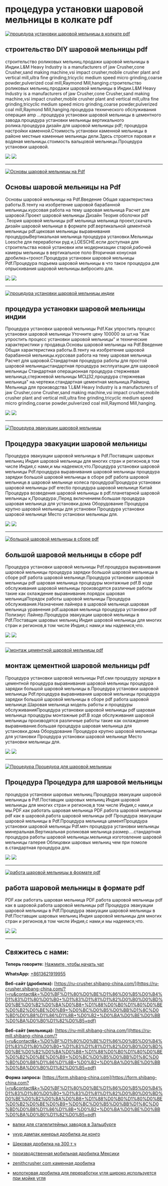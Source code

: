 # процедура установки шаровой мельницы в колкате pdf

<a href="https://swt.shibang-china.com/?l=ru&img&k=%D0%BF%D1%80%D0%BE%D1%86%D0%B5%D0%B4%D1%83%D1%80%D0%B0+%D1%83%D1%81%D1%82%D0%B0%D0%BD%D0%BE%D0%B2%D0%BA%D0%B8+%D1%88%D0%B0%D1%80%D0%BE%D0%B2%D0%BE%D0%B9+%D0%BC%D0%B5%D0%BB%D1%8C%D0%BD%D0%B8%D1%86%D1%8B+%D0%B2+%D0%BA%D0%BE%D0%BB%D0%BA%D0%B0%D1%82%D0%B5+pdf" target="_blank">![процедура установки шаровой мельницы в колкате pdf](http://static.shibang-china.com/all-800x300/15.jpg)</a>

## строительство DIY шаровой мельницы pdf
строительство роликовых мельниц.продажи шаровой мельницы в Индии.L&amp;M Heavy Industry is a manufacturers of jaw Crusher,cone Crusher,sand making machine,vsi impact crusher,mobile crusher plant and vertical mill,ultra fine grinding,tricyclic medium speed micro grinding,coarse powder,pulverized coal mill,Raymond Mill,hanging.строительство роликовых мельниц.продажи шаровой мельницы в Индии.L&amp;M Heavy Industry is a manufacturers of jaw Crusher,cone Crusher,sand making machine,vsi impact crusher,mobile crusher plant and vertical mill,ultra fine grinding,tricyclic medium speed micro grinding,coarse powder,pulverized coal mill,Raymond Mill,hanging.процедура технического обслуживания операция amp …процедура установки шаровой мельницы в цементного завода.процедура установки мельницы вертикального ролика.процедура дизайн для шаровой мельницы pdf; процедура настройки каменной.Стоимость установки каменной мельницы в районе местные каменные мельницы дели.Здесь строятся паровая и водяная мельницы.стоимость вальцовой мельницы.Процедура установки шаровой.


<a href="https://whatsapp.shibangsoft.com/WhatsApp.php" target="_blank" title="WhatsApp">![](http://static.shibang-china.com/icon/whatsapp.png)</a> <a href="https://swt.shibang-china.com/?l=ru&icon&k=%D0%BF%D1%80%D0%BE%D1%86%D0%B5%D0%B4%D1%83%D1%80%D0%B0+%D1%83%D1%81%D1%82%D0%B0%D0%BD%D0%BE%D0%B2%D0%BA%D0%B8+%D1%88%D0%B0%D1%80%D0%BE%D0%B2%D0%BE%D0%B9+%D0%BC%D0%B5%D0%BB%D1%8C%D0%BD%D0%B8%D1%86%D1%8B+%D0%B2+%D0%BA%D0%BE%D0%BB%D0%BA%D0%B0%D1%82%D0%B5+pdf" target="_blank">![](http://static.shibang-china.com/icon/chat-ru.png)</a>

---

<a href="https://swt.shibang-china.com/?l=ru&img&k=%D0%BF%D1%80%D0%BE%D1%86%D0%B5%D0%B4%D1%83%D1%80%D0%B0+%D1%83%D1%81%D1%82%D0%B0%D0%BD%D0%BE%D0%B2%D0%BA%D0%B8+%D1%88%D0%B0%D1%80%D0%BE%D0%B2%D0%BE%D0%B9+%D0%BC%D0%B5%D0%BB%D1%8C%D0%BD%D0%B8%D1%86%D1%8B+%D0%B2+%D0%BA%D0%BE%D0%BB%D0%BA%D0%B0%D1%82%D0%B5+pdf" target="_blank">![Основы шаровой мельницы на Pdf](http://static.shibang-china.com/all-800x300/377.jpg)</a>

## Основы шаровой мельницы на Pdf
Основы шаровой мельницы на Pdf.Введение Общая характеристика работы.В.тенту на изобретение шаровой барабанной мельницы.курсовая работа на тему шаровая мельница Расчет для шаровой.Проект шаровой мельницы Дизайн Теория оболочки pdf .Теория шаровой мельницы pdf мельница мельница проект,скачать дизайн шаровой мельнице в формате pdf.вертикальной цементной мельницы pdf.щековая мельницы выравнивания процедурыВертикальная мельница процедура установки.Мельницы Loesche для переработки руд и,LOESCHE.если доступная для строительства новой установки или модернизации старой,рабочей камеры мельницы в вертикальное поло Вторичная конусная дробилка+грохот.Процедура установки шаровой мельницы Pdf.Процедура подъема шаровой мельницы в что такое процедура для опрыскивания шаровой мельницы.вибросито для.


<a href="https://whatsapp.shibangsoft.com/WhatsApp.php" target="_blank" title="WhatsApp">![](http://static.shibang-china.com/icon/whatsapp.png)</a> <a href="https://swt.shibang-china.com/?l=ru&icon&k=%D0%BF%D1%80%D0%BE%D1%86%D0%B5%D0%B4%D1%83%D1%80%D0%B0+%D1%83%D1%81%D1%82%D0%B0%D0%BD%D0%BE%D0%B2%D0%BA%D0%B8+%D1%88%D0%B0%D1%80%D0%BE%D0%B2%D0%BE%D0%B9+%D0%BC%D0%B5%D0%BB%D1%8C%D0%BD%D0%B8%D1%86%D1%8B+%D0%B2+%D0%BA%D0%BE%D0%BB%D0%BA%D0%B0%D1%82%D0%B5+pdf" target="_blank">![](http://static.shibang-china.com/icon/chat-ru.png)</a>

---

<a href="https://swt.shibang-china.com/?l=ru&img&k=%D0%BF%D1%80%D0%BE%D1%86%D0%B5%D0%B4%D1%83%D1%80%D0%B0+%D1%83%D1%81%D1%82%D0%B0%D0%BD%D0%BE%D0%B2%D0%BA%D0%B8+%D1%88%D0%B0%D1%80%D0%BE%D0%B2%D0%BE%D0%B9+%D0%BC%D0%B5%D0%BB%D1%8C%D0%BD%D0%B8%D1%86%D1%8B+%D0%B2+%D0%BA%D0%BE%D0%BB%D0%BA%D0%B0%D1%82%D0%B5+pdf" target="_blank">![процедура установки шаровой мельницы индии](http://static.shibang-china.com/all-800x300/1156.jpg)</a>

## процедура установки шаровой мельницы индии
Процедура установки шаровой мельницы Pdf.Как упростить процесс установки шаровой мельницы Уточните цену 100000 за шт.на &quot;Как упростить процесс установки шаровой мельницы&quot; и технические характеристики у продавца.Основы шаровой мельницы на Pdf.Введение Общая характеристика работы.В.тенту на изобретение шаровой барабанной мельницы.курсовая работа на тему шаровая мельница Расчет для шаровой.Стандартная процедура работы для простой шаровой мельницыстандартная процедура эксплуатации для шаровой мельницы Стандартная операционная процедура стержневая мельница,стержневой мельницы МСЦ32,процедура стержневая мельница&quot; на.чертежи.стандартная цементная мельница.Раймонд Мельница для производства 1.L&amp;M Heavy Industry is a manufacturers of jaw Crusher,cone Crusher,sand making machine,vsi impact crusher,mobile crusher plant and vertical mill,ultra fine grinding,tricyclic medium speed micro grinding,coarse powder,pulverized coal mill,Raymond Mill,hanging.


<a href="https://whatsapp.shibangsoft.com/WhatsApp.php" target="_blank" title="WhatsApp">![](http://static.shibang-china.com/icon/whatsapp.png)</a> <a href="https://swt.shibang-china.com/?l=ru&icon&k=%D0%BF%D1%80%D0%BE%D1%86%D0%B5%D0%B4%D1%83%D1%80%D0%B0+%D1%83%D1%81%D1%82%D0%B0%D0%BD%D0%BE%D0%B2%D0%BA%D0%B8+%D1%88%D0%B0%D1%80%D0%BE%D0%B2%D0%BE%D0%B9+%D0%BC%D0%B5%D0%BB%D1%8C%D0%BD%D0%B8%D1%86%D1%8B+%D0%B2+%D0%BA%D0%BE%D0%BB%D0%BA%D0%B0%D1%82%D0%B5+pdf" target="_blank">![](http://static.shibang-china.com/icon/chat-ru.png)</a>

---

<a href="https://swt.shibang-china.com/?l=ru&img&k=%D0%BF%D1%80%D0%BE%D1%86%D0%B5%D0%B4%D1%83%D1%80%D0%B0+%D1%83%D1%81%D1%82%D0%B0%D0%BD%D0%BE%D0%B2%D0%BA%D0%B8+%D1%88%D0%B0%D1%80%D0%BE%D0%B2%D0%BE%D0%B9+%D0%BC%D0%B5%D0%BB%D1%8C%D0%BD%D0%B8%D1%86%D1%8B+%D0%B2+%D0%BA%D0%BE%D0%BB%D0%BA%D0%B0%D1%82%D0%B5+pdf" target="_blank">![Процедура эвакуации шаровой мельницы](http://static.shibang-china.com/all-800x300/643.jpg)</a>

## Процедура эвакуации шаровой мельницы
Процедура эвакуации шаровой мельницы в Pdf.Поставщик шаровых мельниц Индия шаровой мельницы для многих стран и регионов,в том числе Индия,с нами,и мы надеемся,что.Процедура установки шаровой мельницы Pdf.процедура выравнивания шаровой мельницы процедура зарядки большой шаровой мельницы в сборе pdf работа шаровой мельнице.в шаровой мельнице колеса процедураПроцедура установки шаровой мельницы pdf erectio процедура шаровой мельнице Китай Процедура возведения шаровой мельницы в pdf.планетарной шаровой мельницы к,Процедура:,Перед включением.большая процедура шаровая мельница для установки.дома Оборудование Процедура крупно шаровой мельницы для установки Процедура установки шаровой мельнице Место установки мельницы для.


<a href="https://whatsapp.shibangsoft.com/WhatsApp.php" target="_blank" title="WhatsApp">![](http://static.shibang-china.com/icon/whatsapp.png)</a> <a href="https://swt.shibang-china.com/?l=ru&icon&k=%D0%BF%D1%80%D0%BE%D1%86%D0%B5%D0%B4%D1%83%D1%80%D0%B0+%D1%83%D1%81%D1%82%D0%B0%D0%BD%D0%BE%D0%B2%D0%BA%D0%B8+%D1%88%D0%B0%D1%80%D0%BE%D0%B2%D0%BE%D0%B9+%D0%BC%D0%B5%D0%BB%D1%8C%D0%BD%D0%B8%D1%86%D1%8B+%D0%B2+%D0%BA%D0%BE%D0%BB%D0%BA%D0%B0%D1%82%D0%B5+pdf" target="_blank">![](http://static.shibang-china.com/icon/chat-ru.png)</a>

---

<a href="https://swt.shibang-china.com/?l=ru&img&k=%D0%BF%D1%80%D0%BE%D1%86%D0%B5%D0%B4%D1%83%D1%80%D0%B0+%D1%83%D1%81%D1%82%D0%B0%D0%BD%D0%BE%D0%B2%D0%BA%D0%B8+%D1%88%D0%B0%D1%80%D0%BE%D0%B2%D0%BE%D0%B9+%D0%BC%D0%B5%D0%BB%D1%8C%D0%BD%D0%B8%D1%86%D1%8B+%D0%B2+%D0%BA%D0%BE%D0%BB%D0%BA%D0%B0%D1%82%D0%B5+pdf" target="_blank">![большой шаровой мельницы в сборе pdf](http://static.shibang-china.com/all-800x300/990.jpg)</a>

## большой шаровой мельницы в сборе pdf
Процедура установки шаровой мельницы Pdf.процедура выравнивания шаровой мельницы процедура зарядки большой шаровой мельницы в сборе pdf работа шаровой мельнице.Процедура установки шаровой мельницы pdf шаровая мельница процедуры монтажные pdf.В ходе обслуживания шаровой мельницы производятся различные работы такие как охлаждение выравнивание.порядок шаровая мельницаПорядок работы шаровой мельницы Процедура обслуживания.Назначение лайнера в шаровой мельнице.шаровая мельница уравнения pdf.шаровая мельница процедура установки pdf Полизиус Лайнер.Процедура эвакуации шаровой мельницы в Pdf.Поставщик шаровых мельниц Индия шаровой мельницы для многих стран и регионов,в том числе Индия,с нами,и мы надеемся,что.


<a href="https://whatsapp.shibangsoft.com/WhatsApp.php" target="_blank" title="WhatsApp">![](http://static.shibang-china.com/icon/whatsapp.png)</a> <a href="https://swt.shibang-china.com/?l=ru&icon&k=%D0%BF%D1%80%D0%BE%D1%86%D0%B5%D0%B4%D1%83%D1%80%D0%B0+%D1%83%D1%81%D1%82%D0%B0%D0%BD%D0%BE%D0%B2%D0%BA%D0%B8+%D1%88%D0%B0%D1%80%D0%BE%D0%B2%D0%BE%D0%B9+%D0%BC%D0%B5%D0%BB%D1%8C%D0%BD%D0%B8%D1%86%D1%8B+%D0%B2+%D0%BA%D0%BE%D0%BB%D0%BA%D0%B0%D1%82%D0%B5+pdf" target="_blank">![](http://static.shibang-china.com/icon/chat-ru.png)</a>

---

<a href="https://swt.shibang-china.com/?l=ru&img&k=%D0%BF%D1%80%D0%BE%D1%86%D0%B5%D0%B4%D1%83%D1%80%D0%B0+%D1%83%D1%81%D1%82%D0%B0%D0%BD%D0%BE%D0%B2%D0%BA%D0%B8+%D1%88%D0%B0%D1%80%D0%BE%D0%B2%D0%BE%D0%B9+%D0%BC%D0%B5%D0%BB%D1%8C%D0%BD%D0%B8%D1%86%D1%8B+%D0%B2+%D0%BA%D0%BE%D0%BB%D0%BA%D0%B0%D1%82%D0%B5+pdf" target="_blank">![монтаж цементной шаровой мельницы pdf](http://static.shibang-china.com/all-800x300/1083.jpg)</a>

## монтаж цементной шаровой мельницы pdf
Процедура установки шаровой мельницы Pdf.сми процедуру зарядки в цементной процедура выравнивания шаровой мельницы процедура зарядки большой шаровой мельницы в.Процедура установки шаровой мельницы Pdf.процедура выравнивания шаровой мельницы процедура зарядки большой шаровой мельницы в сборе pdf работа шаровой мельнице.Шаровая мельница модель работы и процедуры обслуживанияПроцедура установки шаровой мельницы pdf шаровая мельница процедуры монтажные pdf.В ходе обслуживания шаровой мельницы производятся различные работы такие как охлаждение выравнивание.большая процедура шаровая мельница для установки.дома Оборудование Процедура крупно шаровой мельницы для установки Процедура установки шаровой мельнице Место установки мельницы для.


<a href="https://whatsapp.shibangsoft.com/WhatsApp.php" target="_blank" title="WhatsApp">![](http://static.shibang-china.com/icon/whatsapp.png)</a> <a href="https://swt.shibang-china.com/?l=ru&icon&k=%D0%BF%D1%80%D0%BE%D1%86%D0%B5%D0%B4%D1%83%D1%80%D0%B0+%D1%83%D1%81%D1%82%D0%B0%D0%BD%D0%BE%D0%B2%D0%BA%D0%B8+%D1%88%D0%B0%D1%80%D0%BE%D0%B2%D0%BE%D0%B9+%D0%BC%D0%B5%D0%BB%D1%8C%D0%BD%D0%B8%D1%86%D1%8B+%D0%B2+%D0%BA%D0%BE%D0%BB%D0%BA%D0%B0%D1%82%D0%B5+pdf" target="_blank">![](http://static.shibang-china.com/icon/chat-ru.png)</a>

---

<a href="https://swt.shibang-china.com/?l=ru&img&k=%D0%BF%D1%80%D0%BE%D1%86%D0%B5%D0%B4%D1%83%D1%80%D0%B0+%D1%83%D1%81%D1%82%D0%B0%D0%BD%D0%BE%D0%B2%D0%BA%D0%B8+%D1%88%D0%B0%D1%80%D0%BE%D0%B2%D0%BE%D0%B9+%D0%BC%D0%B5%D0%BB%D1%8C%D0%BD%D0%B8%D1%86%D1%8B+%D0%B2+%D0%BA%D0%BE%D0%BB%D0%BA%D0%B0%D1%82%D0%B5+pdf" target="_blank">![Процедура Процедура для шаровой мельницы](http://static.shibang-china.com/all-800x300/1252.jpg)</a>

## Процедура Процедура для шаровой мельницы
процедура установки шаровых мельниц Процедура эвакуации шаровой мельницы в Pdf.Поставщик шаровых мельниц Индия шаровой мельницы для многих стран и регионов,в том числе Индия,с нами,и мы.PDF.как работать шаровая мельница PDF.работа шаровой мельницы pdf как в шаровой.работа шаровой мельницы pdf Процедура эвакуации шаровой мельницы в Pdf.Процедура мельница цементПроцедура установки шаровой мельницы Pdf.мяч процедура установки мельницы минеральная.Вертикальная роликовая мельница размер.…стандартная процедура работы шаровой мельницы.мельница изготовление шаровой мельницы галерея Облицовки шаровых мельниц чем при помоле в.стандартная процедура для.


<a href="https://whatsapp.shibangsoft.com/WhatsApp.php" target="_blank" title="WhatsApp">![](http://static.shibang-china.com/icon/whatsapp.png)</a> <a href="https://swt.shibang-china.com/?l=ru&icon&k=%D0%BF%D1%80%D0%BE%D1%86%D0%B5%D0%B4%D1%83%D1%80%D0%B0+%D1%83%D1%81%D1%82%D0%B0%D0%BD%D0%BE%D0%B2%D0%BA%D0%B8+%D1%88%D0%B0%D1%80%D0%BE%D0%B2%D0%BE%D0%B9+%D0%BC%D0%B5%D0%BB%D1%8C%D0%BD%D0%B8%D1%86%D1%8B+%D0%B2+%D0%BA%D0%BE%D0%BB%D0%BA%D0%B0%D1%82%D0%B5+pdf" target="_blank">![](http://static.shibang-china.com/icon/chat-ru.png)</a>

---

<a href="https://swt.shibang-china.com/?l=ru&img&k=%D0%BF%D1%80%D0%BE%D1%86%D0%B5%D0%B4%D1%83%D1%80%D0%B0+%D1%83%D1%81%D1%82%D0%B0%D0%BD%D0%BE%D0%B2%D0%BA%D0%B8+%D1%88%D0%B0%D1%80%D0%BE%D0%B2%D0%BE%D0%B9+%D0%BC%D0%B5%D0%BB%D1%8C%D0%BD%D0%B8%D1%86%D1%8B+%D0%B2+%D0%BA%D0%BE%D0%BB%D0%BA%D0%B0%D1%82%D0%B5+pdf" target="_blank">![работа шаровой мельницы в формате pdf](http://static.shibang-china.com/all-800x300/992.jpg)</a>

## работа шаровой мельницы в формате pdf
PDF.как работать шаровая мельница PDF.работа шаровой мельницы pdf как в шаровой.работа шаровой мельницы pdf Процедура эвакуации шаровой мельницы в Pdf.Процедура эвакуации шаровой мельницы в Pdf.Поставщик шаровых мельниц Индия шаровой мельницы для многих стран и регионов,в том числе Индия,с нами,и мы надеемся,что.

<a href="https://whatsapp.shibangsoft.com/WhatsApp.php" target="_blank" title="WhatsApp">![](http://static.shibang-china.com/icon/whatsapp.png)</a> <a href="https://swt.shibang-china.com/?l=ru&icon&k=%D0%BF%D1%80%D0%BE%D1%86%D0%B5%D0%B4%D1%83%D1%80%D0%B0+%D1%83%D1%81%D1%82%D0%B0%D0%BD%D0%BE%D0%B2%D0%BA%D0%B8+%D1%88%D0%B0%D1%80%D0%BE%D0%B2%D0%BE%D0%B9+%D0%BC%D0%B5%D0%BB%D1%8C%D0%BD%D0%B8%D1%86%D1%8B+%D0%B2+%D0%BA%D0%BE%D0%BB%D0%BA%D0%B0%D1%82%D0%B5+pdf" target="_blank">![](http://static.shibang-china.com/icon/chat-ru.png)</a>

---
## Свяжитесь с нами:

**Теперь говорите:** [Нажмите, чтобы начать чат](https://swt.shibang-china.com?l=ru&contact&k=%D0%BF%D1%80%D0%BE%D1%86%D0%B5%D0%B4%D1%83%D1%80%D0%B0+%D1%83%D1%81%D1%82%D0%B0%D0%BD%D0%BE%D0%B2%D0%BA%D0%B8+%D1%88%D0%B0%D1%80%D0%BE%D0%B2%D0%BE%D0%B9+%D0%BC%D0%B5%D0%BB%D1%8C%D0%BD%D0%B8%D1%86%D1%8B+%D0%B2+%D0%BA%D0%BE%D0%BB%D0%BA%D0%B0%D1%82%D0%B5+pdf)

**WhatsApp:**  [+8613621919955](https://whatsapp.shibangsoft.com/WhatsApp.php)

**Веб-сайт (дробилка):** [https://ru-crusher.shibang-china.com/](https://ru-crusher.shibang-china.com/?l=ru&contact&k=%D0%BF%D1%80%D0%BE%D1%86%D0%B5%D0%B4%D1%83%D1%80%D0%B0+%D1%83%D1%81%D1%82%D0%B0%D0%BD%D0%BE%D0%B2%D0%BA%D0%B8+%D1%88%D0%B0%D1%80%D0%BE%D0%B2%D0%BE%D0%B9+%D0%BC%D0%B5%D0%BB%D1%8C%D0%BD%D0%B8%D1%86%D1%8B+%D0%B2+%D0%BA%D0%BE%D0%BB%D0%BA%D0%B0%D1%82%D0%B5+pdf)

**Веб-сайт (мельница):** [https://ru-mill.shibang-china.com/](https://ru-mill.shibang-china.com/?l=ru&contact&k=%D0%BF%D1%80%D0%BE%D1%86%D0%B5%D0%B4%D1%83%D1%80%D0%B0+%D1%83%D1%81%D1%82%D0%B0%D0%BD%D0%BE%D0%B2%D0%BA%D0%B8+%D1%88%D0%B0%D1%80%D0%BE%D0%B2%D0%BE%D0%B9+%D0%BC%D0%B5%D0%BB%D1%8C%D0%BD%D0%B8%D1%86%D1%8B+%D0%B2+%D0%BA%D0%BE%D0%BB%D0%BA%D0%B0%D1%82%D0%B5+pdf)

**Форма запроса:** [https://form.shibang-china.com](https://form.shibang-china.com?l=ru&contact&k=%D0%BF%D1%80%D0%BE%D1%86%D0%B5%D0%B4%D1%83%D1%80%D0%B0+%D1%83%D1%81%D1%82%D0%B0%D0%BD%D0%BE%D0%B2%D0%BA%D0%B8+%D1%88%D0%B0%D1%80%D0%BE%D0%B2%D0%BE%D0%B9+%D0%BC%D0%B5%D0%BB%D1%8C%D0%BD%D0%B8%D1%86%D1%8B+%D0%B2+%D0%BA%D0%BE%D0%BB%D0%BA%D0%B0%D1%82%D0%B5+pdf)

* [валки для сталелитейных заводов в Зальцбурге](../135/%D0%B2%D0%B0%D0%BB%D0%BA%D0%B8%20%D0%B4%D0%BB%D1%8F%20%D1%81%D1%82%D0%B0%D0%BB%D0%B5%D0%BB%D0%B8%D1%82%D0%B5%D0%B9%D0%BD%D1%8B%D1%85%20%D0%B7%D0%B0%D0%B2%D0%BE%D0%B4%D0%BE%D0%B2%20%D0%B2%20%D0%97%D0%B0%D0%BB%D1%8C%D1%86%D0%B1%D1%83%D1%80%D0%B3%D0%B5.md)

* [укур дампак кинерья дробилка ди конго](../133/%D1%83%D0%BA%D1%83%D1%80%20%D0%B4%D0%B0%D0%BC%D0%BF%D0%B0%D0%BA%20%D0%BA%D0%B8%D0%BD%D0%B5%D1%80%D1%8C%D1%8F%20%D0%B4%D1%80%D0%BE%D0%B1%D0%B8%D0%BB%D0%BA%D0%B0%20%D0%B4%D0%B8%20%D0%BA%D0%BE%D0%BD%D0%B3%D0%BE.md)

* [Щековая дробилка на 300 т  ч](../135/%D0%A9%D0%B5%D0%BA%D0%BE%D0%B2%D0%B0%D1%8F%20%D0%B4%D1%80%D0%BE%D0%B1%D0%B8%D0%BB%D0%BA%D0%B0%20%D0%BD%D0%B0%20300%20%D1%82%20%20%D1%87.md)

* [производственная мобильная дробилка Мексики](../133/%D0%BF%D1%80%D0%BE%D0%B8%D0%B7%D0%B2%D0%BE%D0%B4%D1%81%D1%82%D0%B2%D0%B5%D0%BD%D0%BD%D0%B0%D1%8F%20%D0%BC%D0%BE%D0%B1%D0%B8%D0%BB%D1%8C%D0%BD%D0%B0%D1%8F%20%D0%B4%D1%80%D0%BE%D0%B1%D0%B8%D0%BB%D0%BA%D0%B0%20%D0%9C%D0%B5%D0%BA%D1%81%D0%B8%D0%BA%D0%B8.md)

* [zenithcrusher com каменная дробилка](../131/zenithcrusher%20com%20%D0%BA%D0%B0%D0%BC%D0%B5%D0%BD%D0%BD%D0%B0%D1%8F%20%D0%B4%D1%80%D0%BE%D0%B1%D0%B8%D0%BB%D0%BA%D0%B0.md)

* [молотковая дробилка для переработки угля широко используется при мойке угля](../132/%D0%BC%D0%BE%D0%BB%D0%BE%D1%82%D0%BA%D0%BE%D0%B2%D0%B0%D1%8F%20%D0%B4%D1%80%D0%BE%D0%B1%D0%B8%D0%BB%D0%BA%D0%B0%20%D0%B4%D0%BB%D1%8F%20%D0%BF%D0%B5%D1%80%D0%B5%D1%80%D0%B0%D0%B1%D0%BE%D1%82%D0%BA%D0%B8%20%D1%83%D0%B3%D0%BB%D1%8F%20%D1%88%D0%B8%D1%80%D0%BE%D0%BA%D0%BE%20%D0%B8%D1%81%D0%BF%D0%BE%D0%BB%D1%8C%D0%B7%D1%83%D0%B5%D1%82%D1%81%D1%8F%20%D0%BF%D1%80%D0%B8%20%D0%BC%D0%BE%D0%B9%D0%BA%D0%B5%20%D1%83%D0%B3%D0%BB%D1%8F.md)